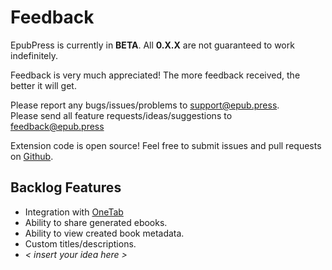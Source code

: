 # Feedback
EpubPress is currently in **BETA**. All **0.X.X** are not guaranteed to work indefinitely.

Feedback is very much appreciated! The more feedback received, the better it will get.

Please report any bugs/issues/problems to [support@epub.press](mailto:support@epub.press).  
Please send all feature requests/ideas/suggestions to [feedback@epub.press](mailto:feedback@epub.press)

Extension code is open source! Feel free to submit issues and pull requests on [Github](https://github.com/haroldtreen/epub-press-chrome).

## Backlog Features
- Integration with [OneTab](https://chrome.google.com/webstore/detail/onetab/chphlpgkkbolifaimnlloiipkdnihall?hl=en)
- Ability to share generated ebooks.
- Ability to view created book metadata.
- Custom titles/descriptions.
- *< insert your idea here >*
